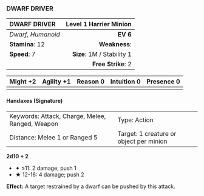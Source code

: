 ### DWARF DRIVER

| DWARF DRIVER      | **Level 1 Harrier Minion** |
| :---------------- | -------------------------: |
| *Dwarf, Humanoid* |                   **EV 6** |
| **Stamina**: 12   |              **Weakness**: |
| **Speed**: 7      | **Size**: 1M / Stability 1 |
|                   |         **Free Strike**: 2 |

| **Might** +2 | **Agility** +1 | **Reason** 0 | **Intuition** 0 | **Presence** 0 |
| ------------ | -------------- | ------------ | --------------- | -------------- |
|              |                |              |                 |                |

#### Handaxes (Signature)

|                                                 |                                         |
| :---------------------------------------------- | :-------------------------------------- |
| Keywords: Attack, Charge, Melee, Ranged, Weapon | Type: Action                            |
| Distance: Melee 1 or Ranged 5                   | Target: 1 creature or object per minion |

**2d10 + 2**

- ✦ ≤11: 2 damage; push 1
- ★ 12-16: 4 damage; push 2

**Effect:** A target restrained by a dwarf can be pushed by this attack.
